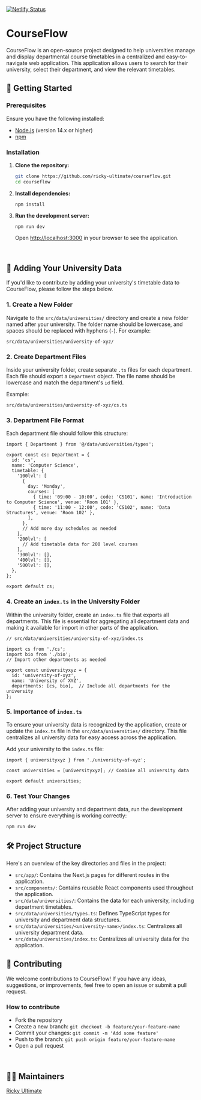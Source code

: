 [![Netlify Status](https://api.netlify.com/api/v1/badges/6e8bc606-d3f6-438a-98f8-4329d29a1651/deploy-status)](https://app.netlify.com/sites/courseflowxi/deploys)

# CourseFlow

CourseFlow is an open-source project designed to help universities manage and display departmental course timetables in a centralized and easy-to-navigate web application. This application allows users to search for their university, select their department, and view the relevant timetables.

## 🚀 Getting Started

### Prerequisites

Ensure you have the following installed:

- [Node.js](https://nodejs.org/) (version 14.x or higher)
- [npm](https://www.npmjs.com/)

### Installation

1. **Clone the repository:**

    ```bash
    git clone https://github.com/ricky-ultimate/courseflow.git
    cd courseflow
    ```

2. **Install dependencies:**

    ```
    npm install
    ```

3. **Run the development server:**

    ```
    npm run dev
    ```


    Open [http://localhost:3000](http://localhost:3000) in your browser to see the application.

<br />

## 🏫 Adding Your University Data

If you'd like to contribute by adding your university's timetable data to CourseFlow, please follow the steps below.

### 1. **Create a New Folder**

Navigate to the `src/data/universities/` directory and create a new folder named after your university. The folder name should be lowercase, and spaces should be replaced with hyphens (`-`). For example:

```
src/data/universities/university-of-xyz/
```

### 2. **Create Department Files**

Inside your university folder, create separate `.ts` files for each department. Each file should export a `Department` object. The file name should be lowercase and match the department's `id` field.

Example:

```
src/data/universities/university-of-xyz/cs.ts
```

### 3. **Department File Format**

Each department file should follow this structure:

```
import { Department } from '@/data/universities/types';

export const cs: Department = {
  id: 'cs',
  name: 'Computer Science',
  timetable: {
    '100lvl': [
      {
        day: 'Monday',
        courses: [
          { time: '09:00 - 10:00', code: 'CS101', name: 'Introduction to Computer Science', venue: 'Room 101' },
          { time: '11:00 - 12:00', code: 'CS102', name: 'Data Structures', venue: 'Room 102' },
        ],
      },
      // Add more day schedules as needed
    ],
    '200lvl': [
      // Add timetable data for 200 level courses
    ],
    '300lvl': [],
    '400lvl': [],
    '500lvl': [],
  },
};

export default cs;

```

### 4. **Create an `index.ts` in the University Folder**

Within the university folder, create an `index.ts` file that exports all departments. This file is essential for aggregating all department data and making it available for import in other parts of the application.

```
// src/data/universities/university-of-xyz/index.ts

import cs from './cs';
import bio from './bio';
// Import other departments as needed

export const universityxyz = {
  id: 'university-of-xyz',
  name: 'University of XYZ',
  departments: [cs, bio],  // Include all departments for the university
};

```

### 5. **Importance of `index.ts`**

To ensure your university data is recognized by the application, create or update the `index.ts` file in the `src/data/universities/` directory. This file centralizes all university data for easy access across the application.

Add your university to the `index.ts` file:

```
import { universityxyz } from './university-of-xyz';

const universities = [universityxyz]; // Combine all university data

export default universities;
```

### 6. **Test Your Changes**

After adding your university and department data, run the development server to ensure everything is working correctly:

```
npm run dev
```


## 🛠️ Project Structure

Here's an overview of the key directories and files in the project:

- `src/app/`: Contains the Next.js pages for different routes in the application.
- `src/components/`: Contains reusable React components used throughout the application.
- `src/data/universities/`: Contains the data for each university, including department timetables.
- `src/data/universities/types.ts`: Defines TypeScript types for university and department data structures.
- `src/data/universities/<university-name>/index.ts`: Centralizes all university department data.
- `src/data/universities/index.ts`: Centralizes all university data for the application.

## 🤝 Contributing

We welcome contributions to CourseFlow! If you have any ideas, suggestions, or improvements, feel free to open an issue or submit a pull request.

### How to contribute

- Fork the repository
- Create a new branch: `git checkout -b feature/your-feature-name`
- Commit your changes: `git commit -m 'Add some feature'`
- Push to the branch: `git push origin feature/your-feature-name`
- Open a pull request

<br />

## 🧑‍💻 Maintainers

[Ricky Ultimate](https://github.com/ricky-ultimate)
